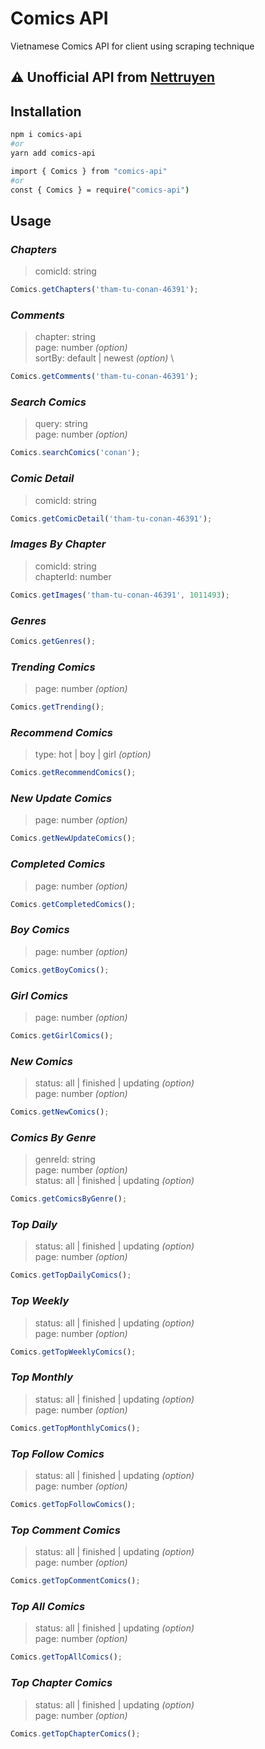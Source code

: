 # Comics API

Vietnamese Comics API for client using scraping technique

## ⚠️ Unofficial API from [Nettruyen](https://nettruyen.com)

## Installation

```bash
npm i comics-api
#or
yarn add comics-api
```

```bash
import { Comics } from "comics-api"
#or
const { Comics } = require("comics-api")
```

## Usage

### _Chapters_

> comicId: string

```javascript
Comics.getChapters('tham-tu-conan-46391');
```

### _Comments_

> chapter: string \
> page: number _(option)_ \
> sortBy: default | newest _(option)_ \

```javascript
Comics.getComments('tham-tu-conan-46391');
```

### _Search Comics_

> query: string \
> page: number _(option)_

```javascript
Comics.searchComics('conan');
```

### _Comic Detail_

> comicId: string

```javascript
Comics.getComicDetail('tham-tu-conan-46391');
```

### _Images By Chapter_

> comicId: string \
> chapterId: number

```javascript
Comics.getImages('tham-tu-conan-46391', 1011493);
```

### _Genres_

```javascript
Comics.getGenres();
```

### _Trending Comics_

> page: number _(option)_

```javascript
Comics.getTrending();
```

### _Recommend Comics_

> type: hot | boy | girl _(option)_

```javascript
Comics.getRecommendComics();
```

### _New Update Comics_

> page: number _(option)_

```javascript
Comics.getNewUpdateComics();
```

### _Completed Comics_

> page: number _(option)_

```javascript
Comics.getCompletedComics();
```

### _Boy Comics_

> page: number _(option)_

```javascript
Comics.getBoyComics();
```

### _Girl Comics_

> page: number _(option)_

```javascript
Comics.getGirlComics();
```

### _New Comics_

> status: all | finished | updating _(option)_ \
> page: number _(option)_

```javascript
Comics.getNewComics();
```

### _Comics By Genre_

> genreId: string \
> page: number _(option)_ \
> status: all | finished | updating _(option)_

```javascript
Comics.getComicsByGenre();
```

### _Top Daily_

> status: all | finished | updating _(option)_ \
> page: number _(option)_

```javascript
Comics.getTopDailyComics();
```

### _Top Weekly_

> status: all | finished | updating _(option)_ \
> page: number _(option)_

```javascript
Comics.getTopWeeklyComics();
```

### _Top Monthly_

> status: all | finished | updating _(option)_ \
> page: number _(option)_

```javascript
Comics.getTopMonthlyComics();
```

### _Top Follow Comics_

> status: all | finished | updating _(option)_ \
> page: number _(option)_

```javascript
Comics.getTopFollowComics();
```

### _Top Comment Comics_

> status: all | finished | updating _(option)_ \
> page: number _(option)_

```javascript
Comics.getTopCommentComics();
```

### _Top All Comics_

> status: all | finished | updating _(option)_ \
> page: number _(option)_

```javascript
Comics.getTopAllComics();
```

### _Top Chapter Comics_

> status: all | finished | updating _(option)_ \
> page: number _(option)_

```javascript
Comics.getTopChapterComics();
```

